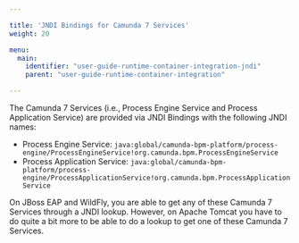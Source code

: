 ```yaml
---

title: 'JNDI Bindings for Camunda 7 Services'
weight: 20

menu:
  main:
    identifier: "user-guide-runtime-container-integration-jndi"
    parent: "user-guide-runtime-container-integration"

---
```


The Camunda 7 Services (i.e., Process Engine Service and Process Application Service) are provided via JNDI Bindings with the following JNDI names:

* Process Engine Service: `java:global/camunda-bpm-platform/process-engine/ProcessEngineService!org.camunda.bpm.ProcessEngineService`
* Process Application Service: `java:global/camunda-bpm-platform/process-engine/ProcessApplicationService!org.camunda.bpm.ProcessApplicationService`

On JBoss EAP and WildFly, you are able to get any of these Camunda 7 Services through a JNDI lookup. 
However, on Apache Tomcat you have to do quite a bit more to be able to do a lookup to get one of these Camunda 7 Services.
